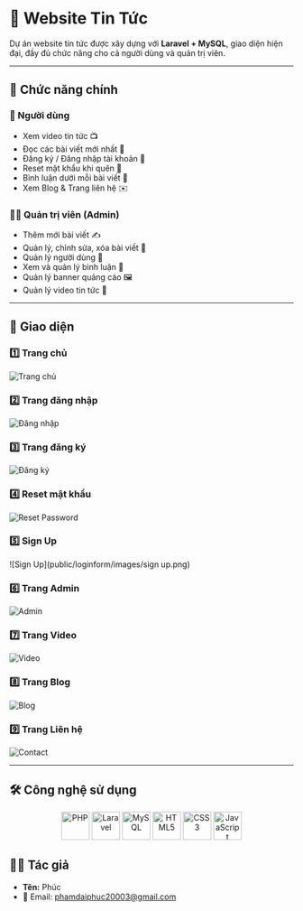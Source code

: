 # 📰 Website Tin Tức

Dự án website tin tức được xây dựng với **Laravel + MySQL**, giao diện hiện đại, đầy đủ chức năng cho cả người dùng và quản trị viên.  

---

## 🚀 Chức năng chính

### 👤 Người dùng
- Xem video tin tức 📺  
- Đọc các bài viết mới nhất 📰  
- Đăng ký / Đăng nhập tài khoản 🔑  
- Reset mật khẩu khi quên 🔄  
- Bình luận dưới mỗi bài viết 💬  
- Xem Blog & Trang liên hệ ✉️  

### 👨‍💼 Quản trị viên (Admin)
- Thêm mới bài viết ✍️  
- Quản lý, chỉnh sửa, xóa bài viết 📑  
- Quản lý người dùng 👥  
- Xem và quản lý bình luận 💬  
- Quản lý banner quảng cáo 🖼️  
- Quản lý video tin tức 🎥  

---

## 📸 Giao diện

### 1️⃣ Trang chủ
![Trang chủ](public/loginform/images/trangchu.png)

### 2️⃣ Trang đăng nhập
![Đăng nhập](public/loginform/images/dangnhap.png)

### 3️⃣ Trang đăng ký
![Đăng ký](public/loginform/images/sign%20up.png)

### 4️⃣ Reset mật khẩu
![Reset Password](public/loginform/images/resetpassword.png)

### 5️⃣ Sign Up
![Sign Up](public/loginform/images/sign up.png)

### 6️⃣ Trang Admin
![Admin](public/loginform/images/trang_admin.png)

### 7️⃣ Trang Video
![Video](public/loginform/images/video.png)

### 8️⃣ Trang Blog
![Blog](public/loginform/images/blog.png)

### 9️⃣ Trang Liên hệ
![Contact](public/loginform/images/lienhe.png)

---

## 🛠️ Công nghệ sử dụng

<p align="center">
  <img src="https://raw.githubusercontent.com/devicons/devicon/master/icons/php/php-original.svg" alt="PHP" width="50" height="50"/>
  <img src="https://raw.githubusercontent.com/devicons/devicon/master/icons/laravel/laravel-plain-wordmark.svg" alt="Laravel" width="50" height="50"/>
  <img src="https://raw.githubusercontent.com/devicons/devicon/master/icons/mysql/mysql-original.svg" alt="MySQL" width="50" height="50"/>
  <img src="https://raw.githubusercontent.com/devicons/devicon/master/icons/html5/html5-original.svg" alt="HTML5" width="50" height="50"/>
  <img src="https://raw.githubusercontent.com/devicons/devicon/master/icons/css3/css3-original.svg" alt="CSS3" width="50" height="50"/>
  <img src="https://raw.githubusercontent.com/devicons/devicon/master/icons/javascript/javascript-original.svg" alt="JavaScript" width="50" height="50"/>
</p>
 
## 👨‍💻 Tác giả
- **Tên:** Phúc  
- 📧 Email: phamdaiphuc20003@gmail.com  
